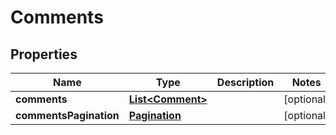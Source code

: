 # Comments

## Properties
Name | Type | Description | Notes
------------ | ------------- | ------------- | -------------
**comments** | [**List&lt;Comment&gt;**](Comment.md) |  |  [optional]
**commentsPagination** | [**Pagination**](Pagination.md) |  |  [optional]
